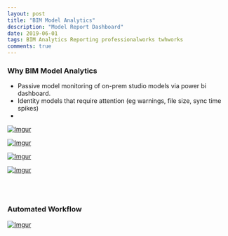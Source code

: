 ```yaml
---
layout: post
title: "BIM Model Analytics"
description: "Model Report Dashboard"
date: 2019-06-01
tags: BIM Analytics Reporting professionalworks twhworks
comments: true
---
```




### Why BIM Model Analytics <br>
- Passive model monitoring of on-prem studio models via power bi dashboard.
- Identity models that require attention (eg warnings, file size, sync time spikes)
-

[![Imgur](https://i.imgur.com/er4H1c6.png)](https://i.imgur.com/er4H1c6.png)

[![Imgur](https://i.imgur.com/QAgw5AR.png)](https://i.imgur.com/QAgw5AR.png)

[![Imgur](https://i.imgur.com/IlVUMee.png)](https://i.imgur.com/IlVUMee.png)

[![Imgur](https://i.imgur.com/W1hexTX.png)](https://i.imgur.com/W1hexTX.png)

<br><br>
### Automated Workflow <br>
[![Imgur](https://i.imgur.com/FxNQaJv.png)](https://i.imgur.com/FxNQaJv.png)
<br><br>
